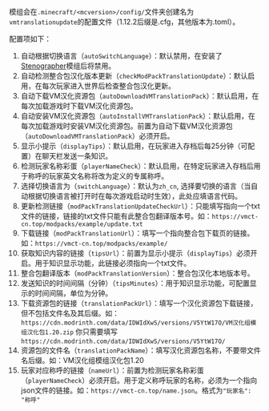 模组会在`.minecraft/<mcversion>/config/`文件夹创建名为`vmtranslationupdate`的配置文件（1.12.2后缀是.cfg，其他版本为.toml）。

配置项如下：
1. 自动根据切换语言（`autoSwitchLanguage`）：默认禁用，在安装了[Stenographer](https://modrinth.com/mod/stenographer)模组后将禁用。
2. 自动检测整合包汉化版本更新（`checkModPackTranslationUpdate`）：默认启用，在每次玩家进入世界后检查整合包汉化更新。
3. 自动下载VM汉化资源包（`autoDownloadVMTranslationPack`）：默认启用，在每次加载游戏时下载VM汉化资源包。
4. 自动安装VM汉化资源包（`autoInstallVMTranslationPack`）：默认启用，在每次加载游戏时安装VM汉化资源包。前置为自动下载VM汉化资源包（`autoDownloadVMTranslationPack`）必须开启。
5. 显示小提示（`displayTips`）：默认启用，在玩家进入存档后每25分钟（可配置）在聊天栏发送一条知识。
6. 检测玩家名称彩蛋（`playerNameCheck`）：默认启用，在特定玩家进入存档后用于称呼的玩家英文名称将改为定义的专属称呼。
7. 选择切换语言为（`switchLanguage`）：默认为`zh_cn`, 选择要切换的语言（当自动根据切换语言被打开时在每次游戏启动时生效），此处应填语言代码。
8. 更新检测链接（`modPackTranslationUpdateCheckUrl`）：只能填写指向一个txt文件的链接，链接的txt文件只能有此整合包翻译版本号。如：`https://vmct-cn.top/modpacks/example/update.txt`
9. 下载链接（`modPackTranslationUrl`）：填写一个指向整合包下载页的链接。如：`https://vmct-cn.top/modpacks/example/`
10. 获取知识内容的链接（`tipsUrl`）：前置为显示小提示（`displayTips`）必须开启。用于知识显示功能，此链接必须指向一个txt文件。
11. 整合包翻译版本（`modPackTranslationVersion`）：整合包汉化本地版本号。
12. 发送知识的时间间隔（分钟）（`tipsMinutes`）：用于知识显示功能，可配置显示的时间间隔，单位为分钟。
13. 下载资源包的链接（`translationPackUrl`）：填写一个汉化资源包下载链接，但不包括文件名及其后缀。如：`https://cdn.modrinth.com/data/IDWIdXwS/versions/V5YtW17O/VM汉化组模组汉化包1.20.zip` 你只需要填写 `https://cdn.modrinth.com/data/IDWIdXwS/versions/V5YtW17O/`
14. 资源包的文件名（`translationPackName`）：填写汉化资源包名称，不要带文件名后缀。如：VM汉化组模组汉化包1.20
15. 玩家对应称呼的链接（`nameUrl`）：前置为检测玩家名称彩蛋（`playerNameCheck`）必须开启。用于定义称呼玩家的名称，必须为一个指向json文件的链接。如：`https://vmct-cn.top/name.json`。格式为`"玩家名": "称呼"`
